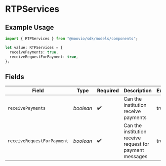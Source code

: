 # RTPServices

## Example Usage

```typescript
import { RTPServices } from "@moovio/sdk/models/components";

let value: RTPServices = {
  receivePayments: true,
  receiveRequestForPayment: true,
};
```

## Fields

| Field                                                    | Type                                                     | Required                                                 | Description                                              | Example                                                  |
| -------------------------------------------------------- | -------------------------------------------------------- | -------------------------------------------------------- | -------------------------------------------------------- | -------------------------------------------------------- |
| `receivePayments`                                        | *boolean*                                                | :heavy_check_mark:                                       | Can the institution receive payments                     | true                                                     |
| `receiveRequestForPayment`                               | *boolean*                                                | :heavy_check_mark:                                       | Can the institution receive request for payment messages | true                                                     |